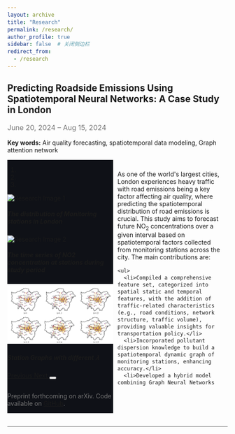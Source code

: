 ```yaml
---
layout: archive
title: "Research"
permalink: /research/
author_profile: true
sidebar: false  # 关闭侧边栏
redirect_from:
  - /research
---
```


<!-- {% include base_path %} -->

<!-- 研究项目标题 -->
## **Predicting Roadside Emissions Using Spatiotemporal Neural Networks: A Case Study in London**
<p style="color: #757575; font-size: 16px;">June 20, 2024 – Aug 15, 2024</p>
<!-- 关键词部分 -->
<p><strong>Key words:</strong> Air quality forecasting, spatiotemporal data modeling, Graph attention network</p>

<!-- 父容器 -->
<div class="content-wrapper" style="display: flex; align-items: flex-start;">
  <div id="researchCarousel" class="carousel slide" data-ride="carousel" style="flex-basis: 50%; background-color: #0f1117;">
    <ol class="carousel-indicators">
      <li data-target="#researchCarousel" data-slide-to="0" class="active"></li>
      <li data-target="#researchCarousel" data-slide-to="1"></li>
      <li data-target="#researchCarousel" data-slide-to="2"></li>
    </ol>
    <div class="carousel-inner">
      <div class="carousel-item active">
        <img src="/images/research_1/img_1.png" class="d-block mx-auto" alt="Research Image 1">
        <div class="carousel-caption d-none d-md-block">
          <h5>The distribution of Monitoring stations in London</h5>
        </div>
      </div>
      <div class="carousel-item">
        <img src="/images/research_1/img_2.png" class="d-block mx-auto" alt="Research Image 2">
        <div class="carousel-caption d-none d-md-block">
          <h5>The time series of NO2 concentration at stations during study period</h5>
        </div>
      </div>
      <div class="carousel-item">
        <img src="/images/research_1/img_3.png" class="d-block mx-auto" alt="Research Image 3">
        <!--  style="object-fit: contain; width: 100%; height: auto;" -->
        <div class="carousel-caption d-none d-md-block">
          <h5>Station Graphs with different 𝜆</h5>
        </div>
      </div>
    </div>
    <!-- Controls -->
    <a class="carousel-control-prev" href="#researchCarousel" role="button" data-slide="prev">
      <span class="carousel-control-prev-icon" aria-hidden="true"></span>
      <span class="sr-only">Previous</span>
    </a>
    <a class="carousel-control-next" href="#researchCarousel" role="button" data-slide="next">
      <span class="carousel-control-next-icon" aria-hidden="true"></span>
      <span class="sr-only">Next</span>
    </a>
    <!-- Pause/Play Button -->
    <button class="carousel-control-pause" id="carouselPauseButton" onclick="toggleCarouselPause()">
      <i id="carouselIcon" class="fas fa-pause"></i>
    </button>
    <!-- <p style="margin-top: 30px;">Preprint forthcoming on arXiv. Code available on <a href="https://github.com/your-repo-link" target="_blank"><i class="fab fa-github"></i> GitHub</a>.</p> -->
    <p style="margin-top: 30px; background-color: #0f1117; color: #757575;">Preprint forthcoming on arXiv. Code available on <a href="https://github.com/your-repo-link" target="_blank"><i class="fab fa-github"></i> GitHub</a>.</p>
    <!-- #0f1117 -->
  </div>
  <!-- 摘要部分 -->
  <div class="research-summary" style="flex-basis: 50%; max-height: 500px; overflow-y: auto; padding: 10px;">
    <p>As one of the world's largest cities, London experiences heavy traffic with road emissions being a key factor affecting air quality, where predicting the spatiotemporal distribution of road emissions is crucial. This study aims to forecast future NO<sub>2</sub> concentrations over a given interval based on spatiotemporal factors collected from monitoring stations across the city. The main contributions are:</p>

    <ul>
      <li>Compiled a comprehensive feature set, categorized into spatial static and temporal features, with the addition of traffic-related characteristics (e.g., road conditions, network structure, traffic volume), providing valuable insights for transportation policy.</li>
      <li>Incorporated pollutant dispersion knowledge to build a spatiotemporal dynamic graph of monitoring stations, enhancing accuracy.</li>
      <li>Developed a hybrid model combining Graph Neural Networks and LSTM, capturing complex spatiotemporal dependencies of road emissions.</li>
    </ul>

    <p>To validate the model's applicability, experiments used a spatiotemporal dataset of hourly air pollutants from roadside stations in London, sourced from the <a href="https://www.londonair.org.uk/london/asp/publicdetails.asp" target="_blank" style="color: #757575;">London Air Quality Network (LAQN)</a>. Results show that the proposed model outperforms existing baselines in prediction accuracy. Specifically, the graph attention mechanism improves accuracy by 12.5% and the encoder-decoder architecture in LSTM extends the forecast horizon to 12 hours, with superior performance in long-term (9-12h) predictions over short-term (1-4h).</p>
  </div>
</div>

<!-- 相关链接部分 -->
<!-- 引入 Font Awesome -->
<link rel="stylesheet" href="https://cdnjs.cloudflare.com/ajax/libs/font-awesome/5.15.4/css/all.min.css">
<!-- <p style="margin-top: 30px;">Preprint forthcoming on arXiv. Code available on <a href="https://github.com/your-repo-link" target="_blank"><i class="fab fa-github"></i> GitHub</a>.</p> -->
<!-- 分隔线 -->
<hr style="border: none; height: 0.5px; background-color: #757575; margin-top: 30px; margin-bottom: 0px;">